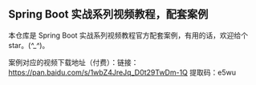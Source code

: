 ## Spring Boot 实战系列视频教程，配套案例

本仓库是 Spring Boot 实战系列视频教程官方配套案例，有用的话，欢迎给个 star。(*^_^*)。

案例对应的视频下载地址（付费）：链接：https://pan.baidu.com/s/1wbZ4JreJq_D0t29TwDm-1Q 提取码：e5wu

<!--扫码关注公众号【江南一点雨】，回复 Java 获取更多教程。-->

<!--![](https://www.javaboy.org/images/sb/javaboy.jpg)-->
